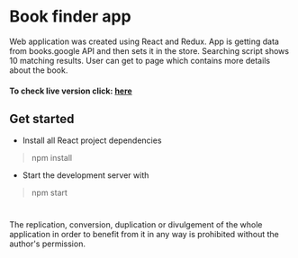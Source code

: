 # Book finder app

Web application was created using React and Redux. App is getting data from books.google API and then sets it in the store. Searching script shows 10 matching results. User can get to page which contains more details about the book.

#### To check live version click: [here](https://redux-book.msulewski.pl/)

## Get started
* Install all React project dependencies
> npm install

* Start the development server with
> npm start

#
The replication, conversion, duplication or divulgement of the whole application in order to benefit from it in any way is prohibited without the author's permission.
